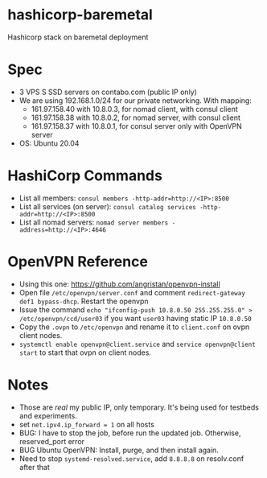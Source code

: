 # hashicorp-baremetal

Hashicorp stack on baremetal deployment

# Spec

* 3 VPS S SSD servers on contabo.com (public IP only)
* We are using 192.168.1.0/24 for our private networking. With mapping:
  * 161.97.158.40 with 10.8.0.3, for nomad client, with consul client
  *	161.97.158.38 with 10.8.0.2, for nomad server, with consul client
  *	161.97.158.37 with 10.8.0.1, for consul server only with OpenVPN server
* OS: Ubuntu 20.04

# HashiCorp Commands

* List all members: `consul members -http-addr=http://<IP>:8500`
* List all services (on server): `consul catalog services -http-addr=http://<IP>:8500`
* List all nomad servers: `nomad server members -address=http://<IP>:4646`

# OpenVPN Reference

* Using this one: https://github.com/angristan/openvpn-install
* Open file `/etc/openvpn/server.conf` and comment `redirect-gateway def1 bypass-dhcp`. Restart the openvpn
* Issue the command `echo "ifconfig-push 10.8.0.50 255.255.255.0" > /etc/openvpn/ccd/user03` if you want `user03` having static IP `10.8.0.50`
* Copy the `.ovpn` to `/etc/openvpn` and rename it to `client.conf` on ovpn client nodes.
* `systemctl enable openvpn@client.service` and `service openvpn@client start` to start that ovpn on client nodes.

# Notes

* Those are *real* my public IP, only temporary. It's being used for testbeds and experiments.
* set `net.ipv4.ip_forward = 1` on all hosts
* BUG: I have to stop the job, before run the updated job. Otherwise, reserved_port error
* BUG Ubuntu OpenVPN: Install, purge, and then install again.
* Need to stop `systemd-resolved.service`, add `8.8.8.8` on resolv.conf after that